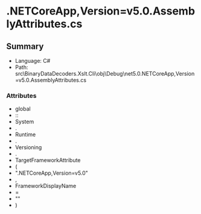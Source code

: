 ﻿# .NETCoreApp,Version=v5.0.AssemblyAttributes.cs

## Summary

* Language: C#
* Path: src\BinaryDataDecoders.Xslt.Cli\obj\Debug\net5.0\.NETCoreApp,Version=v5.0.AssemblyAttributes.cs

### Attributes

 - global
 - ::
 - System
 - .
 - Runtime
 - .
 - Versioning
 - .
 - TargetFrameworkAttribute
 - (
 - ".NETCoreApp,Version=v5.0"
 - ,
 - FrameworkDisplayName
 - =
 - ""
 - )

